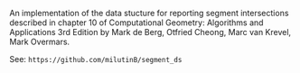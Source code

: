 An implementation of the data stucture for reporting segment intersections described in chapter 10 of
Computational Geometry: Algorithms and Applications 3rd Edition by Mark de Berg, Otfried Cheong, Marc van Krevel, Mark Overmars.


See: `https://github.com/milutinB/segment_ds` 
